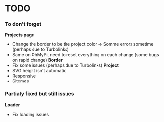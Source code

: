 # TODO
### To don't forget

**Projects page**
- Change the border to be the project color -> Somme errors sometime (perhaps due to Turbolinks)
- Same on OhMyPi, need to reset everything on each change (some bugs on rapid change)
**Border**
- Fix some issues (perhaps due to Turbolinks)
**Project**
- SVG height isn't automatic
- Responsive
- Sitemap

### Partialy fixed but still issues
**Loader**
- Fix loading issues
